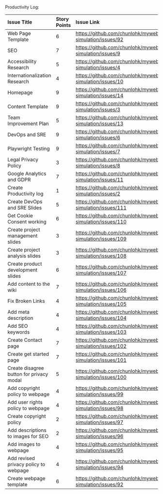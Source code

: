 Productivity Log:

| Issue Title                              | Story Points | Issue Link                                                   | Status      | Assigned To      | Assigned On | Completed On | Category    | Status Notes |
|:-----------------------------------------|:-------------|:-------------------------------------------------------------|:------------|:-----------------|:------------|:-------------|:------------|:-------------|
| Web Page Template                        | 6            | https://github.com/chunlohk/mywebclass-simulation/issues/92  | Complete    | Chun             | 03/20       | 03/22        | Feature     |              |
| SEO                                      | 7            | https://github.com/chunlohk/mywebclass-simulation/issues/9   | Complete    | Brandon          | 03/20       | 03/22        | Feature     |              |
| Accessibility Research                   | 5            | https://github.com/chunlohk/mywebclass-simulation/issues/4   | Complete    | Chun and Brandon | 03/20       | 03/26        | Docs        |              |
| Internationalization Research            | 4            | https://github.com/chunlohk/mywebclass-simulation/issues/10  | Complete    | Chun and Brandon | 03/20       | 03/22        | Docs        |              |
| Homepage                                 | 9            | https://github.com/chunlohk/mywebclass-simulation/issues/14  | Complete    | Chun             | 03/20       | 03/22        | Feature     |              |
| Content Template                         | 9            | https://github.com/chunlohk/mywebclass-simulation/issues/3   | Complete    | Chun             | 03/20       | 03/24        | Feature     |              |
| Team Improvement Plan                    | 5            | https://github.com/chunlohk/mywebclass-simulation/issues/13  | Complete    | Brandon          | 03/20       | 03/24        | Docs        |              |
| DevOps and SRE                           | 9            | https://github.com/chunlohk/mywebclass-simulation/issues/6   | Complete    | Brandon          | 03/20       | 03/25        | DevOps Task |              |
| Playwright Testing                       | 9            | https://github.com/chunlohk/mywebclass-simulation/issues/7   | Complete    | Chun and Brandon | 03/20       | 03/25        | Feature     |              |
| Legal Privacy Policy                     | 3            | https://github.com/chunlohk/mywebclass-simulation/issues/8   | Complete    | Brandon          | 03/20       | 03/20        | Docs        |              |
| Google Analytics and GDPR                | 7            | https://github.com/chunlohk/mywebclass-simulation/issues/11  | Complete    | Brandon          | 03/20       | 03/22        | Docs        |              |
| Create Productivity log                  | 1            | https://github.com/chunlohk/mywebclass-simulation/issues/2   | Complete    | Brandon          | 03/20       | 03/20        | Docs        |              |
| Create DevOps and SRE Slides             | 5            | https://github.com/chunlohk/mywebclass-simulation/issues/111 | Complete    | Chun and Brandon | 03/25       | 03/27        | Docs        |              |
| Get Cookie Consent working               | 6            | https://github.com/chunlohk/mywebclass-simulation/issues/110 | In Progress | Brandon          | 03/22       |              | Docs        |              |
| Create project management slides         | 3            | https://github.com/chunlohk/mywebclass-simulation/issues/109 | Complete    | Brandon          | 03/20       | 03/26        | Docs        |              |
| Create project analysis slides           | 3            | https://github.com/chunlohk/mywebclass-simulation/issues/108 | Complete    | Brandon          | 03/20       | 03/26        | Docs        |              |
| Create product development slides        | 6            | https://github.com/chunlohk/mywebclass-simulation/issues/107 | Complete    | Brandon          | 03/20       | 03/26        | Docs        |              |
| Add content to the wiki                  | 7            | https://github.com/chunlohk/mywebclass-simulation/issues/106 | Complete    | Chun and Brandon | 03/18       | 03/25        | Docs        |              |
| Fix Broken Links                         | 4            | https://github.com/chunlohk/mywebclass-simulation/issues/105 | Complete    | Chun             | 03/25       | 03/26        | Feature     |              |
| Add meta description                     | 4            | https://github.com/chunlohk/mywebclass-simulation/issues/104 | Complete    | Brandon          | 03/23       | 03/23        | Feature     |              |
| Add SEO keywords                         | 4            | https://github.com/chunlohk/mywebclass-simulation/issues/103 | Complete    | Brandon          | 03/23       | 03/23        | Feature     |              |
| Create Contact page                      | 7            | https://github.com/chunlohk/mywebclass-simulation/issues/102 | Complete    | Chun             | 03/24       | 03/26        | Feature     |              |
| Create get started page                  | 7            | https://github.com/chunlohk/mywebclass-simulation/issues/101 | Complete    | Chun             | 03/24       | 03/26        | Feature     |              |
| Create disagree button for privacy modal | 5            | https://github.com/chunlohk/mywebclass-simulation/issues/100 | Complete    | Chun             | 03/24       | 03/26        | Feature     |              |
| Add copyright policy to webpage          | 4            | https://github.com/chunlohk/mywebclass-simulation/issues/99  | Complete    | Chun             | 03/21       | 03/21        | Docs        |              |
| Add user rights policy to webpage        | 4            | https://github.com/chunlohk/mywebclass-simulation/issues/98  | Complete    | Chun             | 03/21       | 03/21        | Feature     |              |
| Create copyright policy                  | 2            | https://github.com/chunlohk/mywebclass-simulation/issues/97  | Complete    | Brandon          | 03/20       | 03/21        | Docs        |              |
| Add descriptions to images for SEO       | 2            | https://github.com/chunlohk/mywebclass-simulation/issues/96  | Complete    | Brandon          | 03/21       | 03/21        | Feature     |              |
| Add images to webpage                    | 4            | https://github.com/chunlohk/mywebclass-simulation/issues/95  | Complete    | Chun             | 03/20       | 03/21        | Feature     |              |
| Add revised privacy policy to webpage    | 4            | https://github.com/chunlohk/mywebclass-simulation/issues/94  | Complete    | Chun             | 03/20       | 03/21        | Feature     |              |
| Create webpage template                  | 6            | https://github.com/chunlohk/mywebclass-simulation/issues/92  | Complete    | Chun             | 03/20       | 03/21        | Docs        |              |


